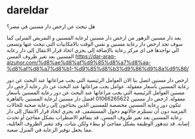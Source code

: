 # dareldar
هل تبحث عن ارخص دار مسنين في مصر؟

يعد دار مسنين الزهور من ارخض دار مسنين لرعاية المسنين و التمريض المنزلى كما سوف تجد ارخص دار رعاية مسنين و نفس الوقت بالامكانيات التى تبحث عنها وتسعى الى تواجدها فى اى مركز رعاية بالإضافة إلى يجري اتخاذ قرار الانتقال إلى دار رعاية المسنين بعد تغير ظروف المسن
https://dar-araq-alzuhor.com/%d8%ae%d8%af%d9%85%d8%a7%d8%aa-%d8%af%d8%a7%d8%b1-%d9%85%d8%b3%d9%86%d9%8a%d9%86/

ارخص دار مسنين اتصل بنا الان
العوامل الرئيسية التي يجب مراعاتها عند البحث عن دور رعاية المسنين بأسعار معقولة.
عوامل يجب مراعاتها عند البحث عن دار رعاية أرخص دار مسنين
العوامل الرئيسية التي يجب مراعاتها عند البحث عن دور رعاية المسنين بأسعار معقولة.
ارخص دار مسنين 01066265622 افضل دار مسنين لرعاية المسنين بالقاهرة تتكون دور رعاية المسنين مخصصة للمسنين الذين يحتاجون إلى رعاية صحية للحالات المزمنة دون أن تستلزم حالاتهم دخول المستشفى. قد يجري اتخاذ قرار الانتقال إلى دار رعاية المسنين بعد تغير ظروف المسن. قد يتفاقم الاضطراب بشكل مفاجئ أو تحدث إصابة. قد تتدهور الوظيفة بشكل مفاجئ أو ببطء ولكن بثبات. وقد تتغير الظروف العائلية، مما يجعل توفير الرعاية في المنزل صعبة.
